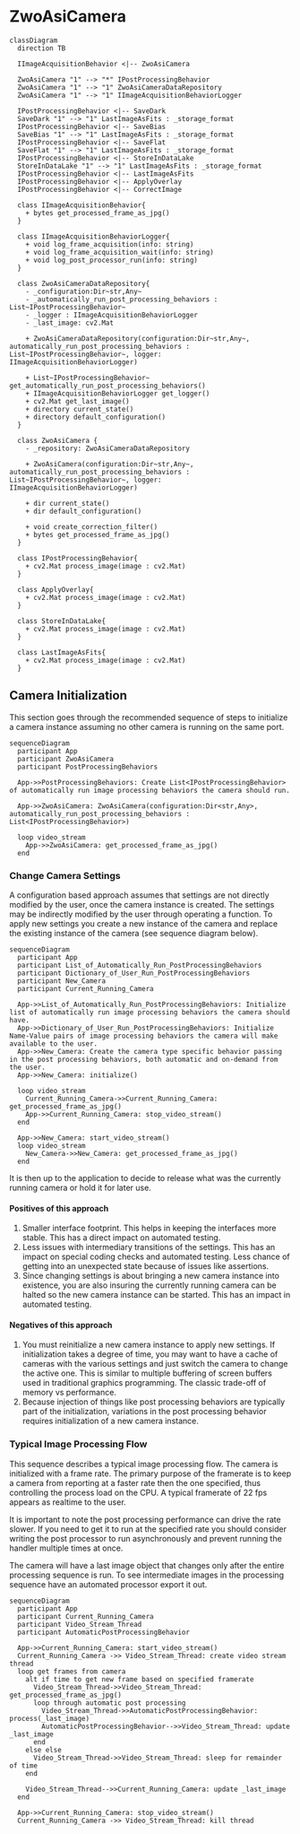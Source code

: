 # ZwoAsiCamera

```mermaid
classDiagram
  direction TB

  IImageAcquisitionBehavior <|-- ZwoAsiCamera

  ZwoAsiCamera "1" --> "*" IPostProcessingBehavior
  ZwoAsiCamera "1" --> "1" ZwoAsiCameraDataRepository
  ZwoAsiCamera "1" --> "1" IImageAcquisitionBehaviorLogger

  IPostProcessingBehavior <|-- SaveDark
  SaveDark "1" --> "1" LastImageAsFits : _storage_format
  IPostProcessingBehavior <|-- SaveBias
  SaveBias "1" --> "1" LastImageAsFits : _storage_format
  IPostProcessingBehavior <|-- SaveFlat
  SaveFlat "1" --> "1" LastImageAsFits : _storage_format
  IPostProcessingBehavior <|-- StoreInDataLake
  StoreInDataLake "1" --> "1" LastImageAsFits : _storage_format
  IPostProcessingBehavior <|-- LastImageAsFits
  IPostProcessingBehavior <|-- ApplyOverlay
  IPostProcessingBehavior <|-- CorrectImage

  class IImageAcquisitionBehavior{
    + bytes get_processed_frame_as_jpg()
  }

  class IImageAcquisitionBehaviorLogger{
    + void log_frame_acquisition(info: string)
    + void log_frame_acquisition_wait(info: string)
    + void log_post_processor_run(info: string)
  }

  class ZwoAsiCameraDataRepository{
    - _configuration:Dir~str,Any~
    - _automatically_run_post_processing_behaviors : List~IPostProcessingBehavior~
    - _logger : IImageAcquisitionBehaviorLogger
    - _last_image: cv2.Mat

    + ZwoAsiCameraDataRepository(configuration:Dir~str,Any~, automatically_run_post_processing_behaviors : List~IPostProcessingBehavior~, logger: IImageAcquisitionBehaviorLogger)

    + List~IPostProcessingBehavior~ get_automatically_run_post_processing_behaviors()
    + IImageAcquisitionBehaviorLogger get_logger()
    + cv2.Mat get_last_image()
    + directory current_state()
    + directory default_configuration()
  }

  class ZwoAsiCamera {
    - _repository: ZwoAsiCameraDataRepository

    + ZwoAsiCamera(configuration:Dir~str,Any~, automatically_run_post_processing_behaviors : List~IPostProcessingBehavior~, logger: IImageAcquisitionBehaviorLogger)

    + dir current_state()
    + dir default_configuration()

    + void create_correction_filter()
    + bytes get_processed_frame_as_jpg()
  }

  class IPostProcessingBehavior{
    + cv2.Mat process_image(image : cv2.Mat)
  }

  class ApplyOverlay{
    + cv2.Mat process_image(image : cv2.Mat)
  }

  class StoreInDataLake{
    + cv2.Mat process_image(image : cv2.Mat)
  }

  class LastImageAsFits{
    + cv2.Mat process_image(image : cv2.Mat)
  }
```

## Camera Initialization

This section goes through the recommended sequence of steps to initialize a camera instance assuming no other camera is running on the same port.

```mermaid
sequenceDiagram
  participant App
  participant ZwoAsiCamera
  participant PostProcessingBehaviors

  App->>PostProcessingBehaviors: Create List<IPostProcessingBehavior> of automatically run image processing behaviors the camera should run.

  App->>ZwoAsiCamera: ZwoAsiCamera(configuration:Dir<str,Any>, automatically_run_post_processing_behaviors : List<IPostProcessingBehavior>)

  loop video_stream
    App->>ZwoAsiCamera: get_processed_frame_as_jpg()
  end
```

### Change Camera Settings

A configuration based approach assumes that settings are not directly modified by the user, once the camera instance is created. The settings may be indirectly modified by the user through operating a function. To apply new settings you create a new instance of the camera and replace the existing instance of the camera (see sequence diagram below).

```mermaid
sequenceDiagram
  participant App
  participant List_of_Automatically_Run_PostProcessingBehaviors
  participant Dictionary_of_User_Run_PostProcessingBehaviors
  participant New_Camera
  participant Current_Running_Camera

  App->>List_of_Automatically_Run_PostProcessingBehaviors: Initialize list of automatically run image processing behaviors the camera should have.
  App->>Dictionary_of_User_Run_PostProcessingBehaviors: Initialize Name-Value pairs of image processing behaviors the camera will make available to the user.
  App->>New_Camera: Create the camera type specific behavior passing in the post processing behaviors, both automatic and on-demand from the user.
  App->>New_Camera: initialize()

  loop video_stream
    Current_Running_Camera->>Current_Running_Camera: get_processed_frame_as_jpg()
    App->>Current_Running_Camera: stop_video_stream()
  end

  App->>New_Camera: start_video_stream()
  loop video_stream
    New_Camera->>New_Camera: get_processed_frame_as_jpg()
  end
```

It is then up to the application to decide to release what was the currently running camera or hold it for later use.

#### Positives of this approach

1. Smaller interface footprint. This helps in keeping the interfaces more stable. This has a direct impact on automated testing.
2. Less issues with intermediary transitions of the settings. This has an impact on special coding checks and automated testing. Less chance of getting into an unexpected state because of issues like assertions.
3. Since changing settings is about bringing a new camera instance into existence, you are also insuring the currently running camera can be halted so the new camera instance can be started. This has an impact in automated testing.

#### Negatives of this approach

1. You must reinitialize a new camera instance to apply new settings. If initialization takes a degree of time, you may want to have a cache of cameras with the various settings and just switch the camera to change the active one. This is similar to multiple buffering of screen buffers used in traditional graphics programming. The classic trade-off of memory vs performance.
2. Because injection of things like post processing behaviors are typically part of the initialization, variations in the post processing behavior requires initialization of a new camera instance.

### Typical Image Processing Flow

This sequence describes a typical image processing flow.  The camera is initialized with a frame rate. The primary purpose of the framerate is to keep a camera from reporting at a faster rate then the one specified, thus controlling the process load on the CPU. A typical framerate of 22 fps appears as realtime to the user.

It is important to note the post processing performance can drive the rate slower. If you need to get it to run at the specified rate you should consider writing the post processor to run asynchronously and prevent running the handler multiple times at once.

The camera will have a last image object that changes only after the entire processing sequence is run. To see intermediate images in the processing sequence have an automated processor export it out.

```mermaid
sequenceDiagram
  participant App
  participant Current_Running_Camera
  participant Video_Stream_Thread
  participant AutomaticPostProcessingBehavior

  App->>Current_Running_Camera: start_video_stream()
  Current_Running_Camera ->> Video_Stream_Thread: create video stream thread
  loop get frames from camera
    alt if time to get new frame based on specified framerate
      Video_Stream_Thread->>Video_Stream_Thread: get_processed_frame_as_jpg()
      loop through automatic post processing
        Video_Stream_Thread->>AutomaticPostProcessingBehavior: process(_last_image)
        AutomaticPostProcessingBehavior-->>Video_Stream_Thread: update _last_image
      end
    else else
      Video_Stream_Thread->>Video_Stream_Thread: sleep for remainder of time
    end

    Video_Stream_Thread-->>Current_Running_Camera: update _last_image
  end

  App->>Current_Running_Camera: stop_video_stream()
  Current_Running_Camera ->> Video_Stream_Thread: kill thread
```
